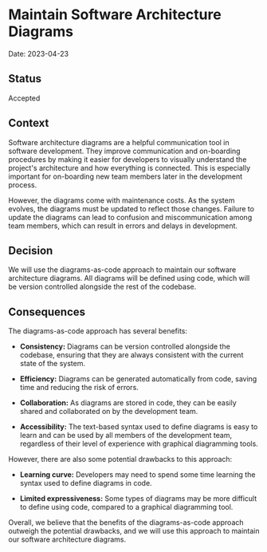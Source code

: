 # Maintain Software Architecture Diagrams

Date: 2023-04-23

## Status

Accepted

## Context

Software architecture diagrams are a helpful communication tool in software development. They improve communication and on-boarding procedures by making it easier for developers to visually understand the project's architecture and how everything is connected. This is especially important for on-boarding new team members later in the development process.

However, the diagrams come with maintenance costs. As the system evolves, the diagrams must be updated to reflect those changes. Failure to update the diagrams can lead to confusion and miscommunication among team members, which can result in errors and delays in development.

## Decision

We will use the diagrams-as-code approach to maintain our software architecture diagrams. All diagrams will be defined using code, which will be version controlled alongside the rest of the codebase.

## Consequences

The diagrams-as-code approach has several benefits:

- **Consistency:** Diagrams can be version controlled alongside the codebase, ensuring that they are always consistent with the current state of the system.

- **Efficiency:** Diagrams can be generated automatically from code, saving time and reducing the risk of errors.

- **Collaboration:** As diagrams are stored in code, they can be easily shared and collaborated on by the development team.

- **Accessibility:** The text-based syntax used to define diagrams is easy to learn and can be used by all members of the development team, regardless of their level of experience with graphical diagramming tools.

However, there are also some potential drawbacks to this approach:

- **Learning curve:** Developers may need to spend some time learning the syntax used to define diagrams in code.

- **Limited expressiveness:** Some types of diagrams may be more difficult to define using code, compared to a graphical diagramming tool.

Overall, we believe that the benefits of the diagrams-as-code approach outweigh the potential drawbacks, and we will use this approach to maintain our software architecture diagrams.

